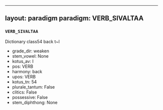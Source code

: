 
---
layout: paradigm
paradigm: VERB_SIVALTAA
---
### ` VERB_SIVALTAA `

Dictionary class54 back t~l
* grade_dir: weaken
* stem_vowel: None
* kotus_av: I
* pos: VERB
* harmony: back
* upos: VERB
* kotus_tn: 54
* plurale_tantum: False
* clitics: False
* possessive: False
* stem_diphthong: None
